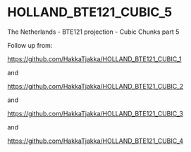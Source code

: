 # HOLLAND_BTE121_CUBIC_5
The Netherlands - BTE121 projection - Cubic Chunks part 5

Follow up from:

https://github.com/HakkaTjakka/HOLLAND_BTE121_CUBIC_1

and 

https://github.com/HakkaTjakka/HOLLAND_BTE121_CUBIC_2

and 

https://github.com/HakkaTjakka/HOLLAND_BTE121_CUBIC_3

and 

https://github.com/HakkaTjakka/HOLLAND_BTE121_CUBIC_4

